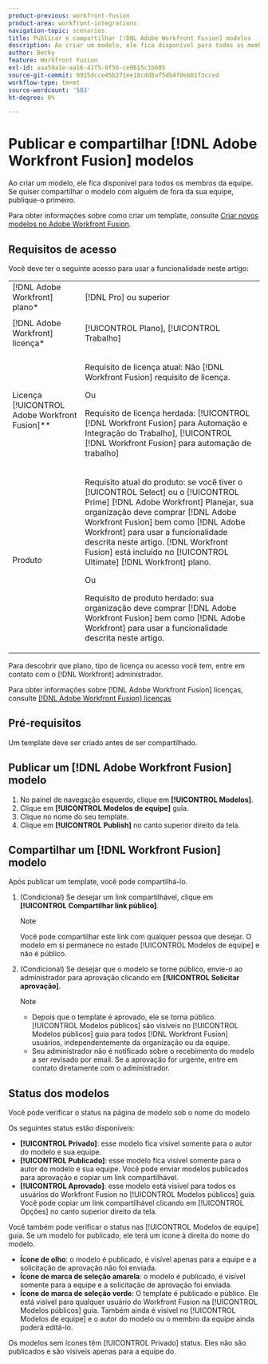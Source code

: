 ```yaml
---
product-previous: workfront-fusion
product-area: workfront-integrations
navigation-topic: scenarios
title: Publicar e compartilhar [!DNL Adobe Workfront Fusion] modelos
description: Ao criar um modelo, ele fica disponível para todos os membros da equipe. Se quiser compartilhar o modelo com alguém de fora da sua equipe, publique-o primeiro.
author: Becky
feature: Workfront Fusion
exl-id: aaa59a1e-aa16-41f5-9f56-ce0615c1b685
source-git-commit: 0915dcce45b271ee18cdd8af5db4f0eb01f3cced
workflow-type: tm+mt
source-wordcount: '583'
ht-degree: 0%

---
```


# Publicar e compartilhar [!DNL Adobe Workfront Fusion] modelos

Ao criar um modelo, ele fica disponível para todos os membros da equipe. Se quiser compartilhar o modelo com alguém de fora da sua equipe, publique-o primeiro.

Para obter informações sobre como criar um template, consulte [Criar novos modelos no Adobe Workfront Fusion](../../../workfront-fusion/scenarios/templates/create-new-fusion-templates.md).

## Requisitos de acesso

Você deve ter o seguinte acesso para usar a funcionalidade neste artigo:

<table style="table-layout:auto"> 
 <col> 
 <col> 
 <tbody> 
  <tr> 
    <td role="rowheader">[!DNL Adobe Workfront] plano*</td> 
   <td> <p>[!DNL Pro] ou superior</p> </td> 
  </tr> 
  <tr data-mc-conditions=""> 
   <td role="rowheader">[!DNL Adobe Workfront] licença*</td> 
   <td> <p>[!UICONTROL Plano], [!UICONTROL Trabalho]</p> </td> 
  </tr> 
  <tr> 
   <td role="rowheader">Licença [!UICONTROL Adobe Workfront Fusion]**</td> 
  <td>
   <p>Requisito de licença atual: Não [!DNL Workfront Fusion] requisito de licença.</p>
   <p>Ou</p>
   <p>Requisito de licença herdada: [!UICONTROL [!DNL Workfront Fusion] para Automação e Integração do Trabalho], [!UICONTROL [!DNL Workfront Fusion] para automação de trabalho]</p>
   </td>    </tr> 
  </tr> 
  <tr> 
   <td role="rowheader">Produto</td> 
   <td>
   <p>Requisito atual do produto: se você tiver o [!UICONTROL Select] ou o [!UICONTROL Prime] [!DNL Adobe Workfront] Planejar, sua organização deve comprar [!DNL Adobe Workfront Fusion] bem como [!DNL Adobe Workfront] para usar a funcionalidade descrita neste artigo. [!DNL Workfront Fusion] está incluído no [!UICONTROL Ultimate] [!DNL Workfront] plano.</p>
   <p>Ou</p>
   <p>Requisito de produto herdado: sua organização deve comprar [!DNL Adobe Workfront Fusion] bem como [!DNL Adobe Workfront] para usar a funcionalidade descrita neste artigo.</p>
   </td> 
  </tr> 
 </tbody> 
</table>

Para descobrir que plano, tipo de licença ou acesso você tem, entre em contato com o [!DNL Workfront] administrador.

Para obter informações sobre [!DNL Adobe Workfront Fusion] licenças, consulte [[!DNL Adobe Workfront Fusion] licenças](../../../workfront-fusion/get-started/license-automation-vs-integration.md)

## Pré-requisitos

Um template deve ser criado antes de ser compartilhado.

## Publicar um [!DNL Adobe Workfront Fusion] modelo

1. No painel de navegação esquerdo, clique em **[!UICONTROL Modelos]**.
1. Clique em **[!UICONTROL Modelos de equipe]** guia.
1. Clique no nome do seu template.
1. Clique em **[!UICONTROL Publish]** no canto superior direito da tela.

## Compartilhar um [!DNL Workfront Fusion] modelo

Após publicar um template, você pode compartilhá-lo.

1. (Condicional) Se desejar um link compartilhável, clique em **[!UICONTROL Compartilhar link público]**.

   >[!NOTE]
   >
   >Você pode compartilhar este link com qualquer pessoa que desejar. O modelo em si permanece no estado [!UICONTROL Modelos de equipe] e não é público.

1. (Condicional) Se desejar que o modelo se torne público, envie-o ao administrador para aprovação clicando em **[!UICONTROL Solicitar aprovação]**.

   >[!NOTE]
   >
   >* Depois que o template é aprovado, ele se torna público. [!UICONTROL Modelos públicos] são visíveis no [!UICONTROL Modelos públicos] guia para todos [!DNL Workfront Fusion] usuários, independentemente da organização ou da equipe.
   >* Seu administrador não é notificado sobre o recebimento do modelo a ser revisado por email. Se a aprovação for urgente, entre em contato diretamente com o administrador.


## Status dos modelos

Você pode verificar o status na página de modelo sob o nome do modelo

Os seguintes status estão disponíveis:

* **[!UICONTROL Privado]**: esse modelo fica visível somente para o autor do modelo e sua equipe.
* **[!UICONTROL Publicado]**: esse modelo fica visível somente para o autor do modelo e sua equipe. Você pode enviar modelos publicados para aprovação e copiar um link compartilhável.
* **[!UICONTROL Aprovado]**: esse modelo está visível para todos os usuários do Workfront Fusion no [!UICONTROL Modelos públicos] guia. Você pode copiar um link compartilhável clicando em [!UICONTROL Opções] no canto superior direito da tela.

Você também pode verificar o status nas [!UICONTROL Modelos de equipe] guia. Se um modelo for publicado, ele terá um ícone à direita do nome do modelo.

* **Ícone de olho**: o modelo é publicado, é visível apenas para a equipe e a solicitação de aprovação não foi enviada.
* **Ícone de marca de seleção amarela**: o modelo é publicado, é visível somente para a equipe e a solicitação de aprovação foi enviada.
* **Ícone de marca de seleção verde**: O template é publicado e público. Ele está visível para qualquer usuário do Workfront Fusion na [!UICONTROL Modelos públicos] guia. Também ainda é visível no [!UICONTROL Modelos de equipe] e o autor do modelo ou o membro da equipe ainda poderá editá-lo.

Os modelos sem ícones têm [!UICONTROL Privado] status. Eles não são publicados e são visíveis apenas para a equipe do.
